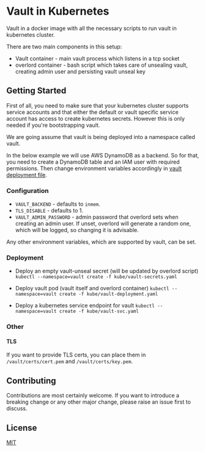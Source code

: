 # Vault in Kubernetes

Vault in a docker image with all the necessary scripts to run vault in
kubernetes cluster.

There are two main components in this setup:
- Vault container - main vault process which listens in a tcp socket
- overlord container - bash script which takes care of unsealing vault,
  creating admin user and persisting vault unseal key


## Getting Started

First of all, you need to make sure that your kubernetes cluster supports
service accounts and that either the default or vault specific service account
has access to create kubernetes secrets. However this is only needed if you're
bootstrapping vault.

We are going assume that vault is being deployed into a namespace called vault.

In the below example we will use AWS DynamoDB as a backend. So for that, you
need to create a DynamoDB table and an IAM user with required permissions. Then
change environment variables accordingly in [vault deployment file](kube/vault-deployment.yaml).


### Configuration

* `VAULT_BACKEND` - defaults to `inmem`.
* `TLS_DISABLE` - defaults to 1.
* `VAULT_ADMIN_PASSWORD` - admin password that overlord sets when creating an
  admin user. If unset, overlord will generate a random one, which will be
  logged, so changing it is advisable.

Any other environment variables, which are supported by vault, can be set.


### Deployment

* Deploy an empty vault-unseal secret (will be updated by overlord script)
`kubectl --namespace=vault create -f kube/vault-secrets.yaml`

* Deploy vault pod (vault itself and overlord container)
`kubectl --namespace=vault create -f kube/vault-deployment.yaml`

* Deploy a kubernetes service endpoint for vault
`kubectl --namespace=vault create -f kube/vault-svc.yaml`


### Other

#### TLS

If you want to provide TLS certs, you can place them in `/vault/certs/cert.pem`
and `/vault/certs/key.pem`.


## Contributing

Contributions are most certainly welcome. If you want to introduce a breaking
change or any other major change, please raise an issue first to discuss.

## License

[MIT](LICENSE)
